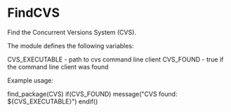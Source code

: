   

# FindCVS  
Find the Concurrent Versions System (CVS).  

The module defines the following variables:  

CVS_EXECUTABLE - path to cvs command line client
CVS_FOUND - true if the command line client was found

  

Example usage:  

find_package(CVS)
if(CVS_FOUND)
  message("CVS found: ${CVS_EXECUTABLE}")
endif()

  

